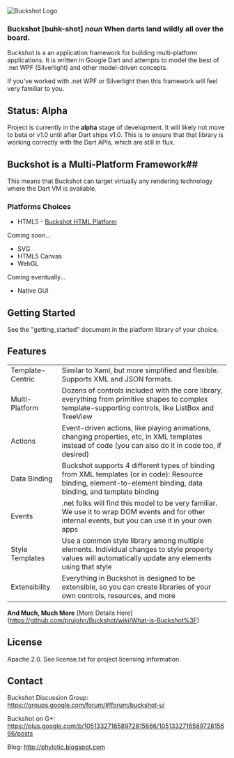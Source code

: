 ![Buckshot Logo](http://www.buckshotui.org/sandbox/web/resources/buckshot_logo.png)

### Buckshot [buhk-shot] *noun* When darts land wildly all over the board. ###

Buckshot is a an application framework for building multi-platform applications. 
It is written in Google Dart and attempts to model the best of .net WPF (Silverlight)
and other model-driven concepts.

If you've worked with .net WPF or Silverlight then this framework will feel very 
familiar to you.

## Status: Alpha ##
Project is currently in the **alpha** stage of development.  It will likely not
move to beta or v1.0 until after Dart ships v1.0. This is to ensure that that 
library is working correctly with the Dart APIs, which are still in flux.

## Buckshot is a Multi-Platform Framework##
This means that Buckshot can target virtually any rendering technology where
the Dart VM is available.

### Platforms Choices ###
* HTML5 - [Buckshot HTML Platform](https://github.com/prujohn/buckshot_html)

Coming soon...

* SVG
* HTML5 Canvas
* WebGL

Coming eventually...

* Native GUI

## Getting Started ##
See the "getting_started" document in the platform library of your choice.

## Features ##
<table>
<tr>
<td>Template-Centric</td>
<td>Similar to Xaml, but more simplified and flexible.  Supports XML and JSON formats.</td>
</tr>
<tr>
<td>Multi-Platform</td>
<td>Dozens of controls included with the core library, everything from primitive shapes to complex template-supporting controls, like ListBox and TreeView</td>
</tr>
<tr>
<td>Actions</td>
<td>Event-driven actions, like playing animations, changing properties, etc, in XML templates instead of code (you can also do it in code too, if desired)</td>
</tr>
<tr>
<td>Data Binding</td>
<td>
Buckshot supports 4 different types of binding from XML templates (or in code):  Resource binding, element-to-element binding, data binding, and template binding</td>
</tr>
<tr>
<td>Events</td>
<td>.net folks will find this model to be very familiar.  We use it to wrap DOM events and for other internal events, but you can use it in your own apps</td>
</tr>
<tr>
<td>Style Templates</td>
<td>Use a common style library among multiple elements.  Individual changes to style property values will automatically update any elements using that style</td>
</tr>
<tr>
<td>Extensibility</td>
<td>Everything in Buckshot is designed to be extensible, so you can create libraries of your own controls, resources, and more</td>
</tr>
</table>

**And Much, Much More** [More Details Here] (https://github.com/prujohn/Buckshot/wiki/What-is-Buckshot%3F)

## License ##
Apache 2.0. See license.txt for project licensing information.

## Contact ##
Buckshot Discussion Group: <https://groups.google.com/forum/#!forum/buckshot-ui>

Buckshot on G+: <https://plus.google.com/b/105133271658972815666/105133271658972815666/posts>

Blog: <http://phylotic.blogspot.com>
